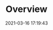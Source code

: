 ---
title: Overview
date: 2021-03-16 17:19:43
permalink: /en/Zadig v4.0/install/guide
operationGuide: true
sidebar: true
article: true
comment: false
editLink: false
---